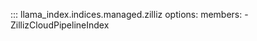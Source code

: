 ::: llama_index.indices.managed.zilliz
    options:
      members:
        - ZillizCloudPipelineIndex
